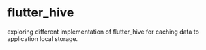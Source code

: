 # flutter_hive
exploring different implementation of flutter_hive for caching data to application local storage.
